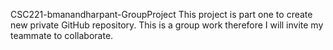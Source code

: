 CSC221-bmanandharpant-GroupProject
This project  is part one to create new private GitHub repository. This is a group work therefore I will invite my teammate to collaborate. 
